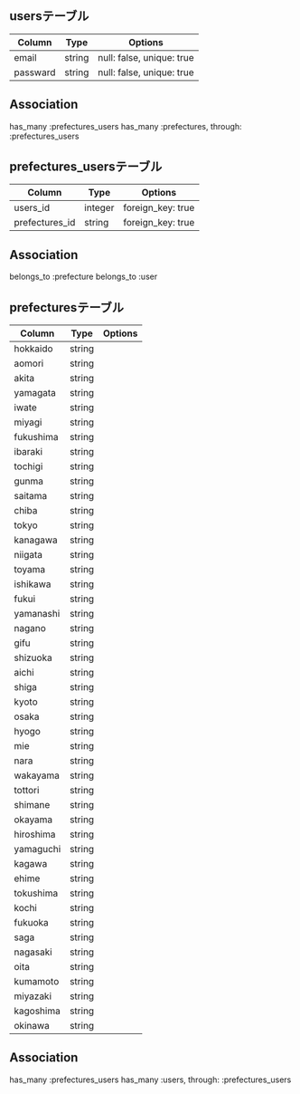 ## usersテーブル
|Column|Type|Options|
|------|----|-------|
|email|string|null: false, unique: true|
|passward|string|null: false, unique: true|

## Association
has_many :prefectures_users
has_many :prefectures, through: :prefectures_users



## prefectures_usersテーブル
|Column|Type|Options|
|------|----|-------|
|users_id|integer|foreign_key: true|
|prefectures_id|string|foreign_key: true|

## Association
belongs_to :prefecture
belongs_to :user



## prefecturesテーブル
|Column|Type|Options|
|------|----|-------|
|hokkaido|string||
|aomori|string||
|akita|string||
|yamagata|string||
|iwate|string||
|miyagi|string||
|fukushima|string||
|ibaraki|string||
|tochigi|string||
|gunma|string||
|saitama|string||
|chiba|string||
|tokyo|string||
|kanagawa|string||
|niigata|string||
|toyama|string||
|ishikawa|string||
|fukui|string||
|yamanashi|string||
|nagano|string||
|gifu|string||
|shizuoka|string||
|aichi|string||
|shiga|string||
|kyoto|string||
|osaka|string||
|hyogo|string||
|mie|string||
|nara|string||
|wakayama|string||
|tottori|string||
|shimane|string||
|okayama|string||
|hiroshima|string||
|yamaguchi|string||
|kagawa|string||
|ehime|string||
|tokushima|string||
|kochi|string||
|fukuoka|string||
|saga|string||
|nagasaki|string||
|oita|string||
|kumamoto|string||
|miyazaki|string||
|kagoshima|string||
|okinawa|string||

## Association
has_many :prefectures_users
has_many :users, through: :prefectures_users